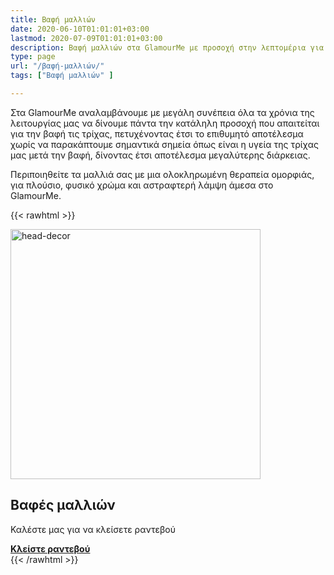 ```yaml
---
title: Βαφή μαλλιών
date: 2020-06-10T01:01:01+03:00
lastmod: 2020-07-09T01:01:01+03:00
description: Βαφή μαλλιών στα GlamourMe με προσοχή στην λεπτομέρια για υγειή και λαμπερά μαλλιά.
type: page
url: "/βαφή-μαλλιών/"
tags: ["Βαφή μαλλιών" ]

---
```


Στα GlamourMe αναλαμβάνουμε με μεγάλη συνέπεια όλα τα χρόνια της λειτουργίας μας να δίνουμε πάντα την κατάληλη προσοχή που απαιτείται για την βαφή τις τρίχας, πετυχένοντας έτσι το επιθυμητό αποτέλεσμα χωρίς να παρακάπτουμε σημαντικά σημεία όπως είναι η υγεία της τρίχας μας μετά την βαφή, δίνοντας έτσι αποτέλεσμα μεγαλύτερης διάρκειας.

Περιποιηθείτε τα μαλλιά σας με μια ολοκληρωμένη θεραπεία ομορφιάς, για πλούσιο, φυσικό χρώμα και αστραφτερή λάμψη άμεσα στo GlamourMe.

{{< rawhtml >}}
<div class="card-content">
	<div class="content"><img src="/img/υπηρεσίες/γυναικείες-βαφές-μαλλιών-ανάβυσσος.jpg" alt="head-decor" width="400" height="400"></div>
</div>

<section class="section">
	<div class="container">
		<h2>Βαφές μαλλιών</h2>
		<p>Καλέστε μας για να κλείσετε ραντεβού</p>
		<a class="button is-medium is-danger" href="tel:2291159320"><b>Κλείστε ραντεβού</b></a>
	</div>
</section>
{{< /rawhtml >}}